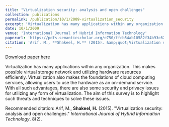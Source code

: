 ```yaml
---
title: "Virtualization security: analysis and open challenges"
collection: publications
permalink: /publication/10/1/2009-virtualization_security
excerpt: 'Virtualization has many applications within any organization. This makes possible virtual storage network and utilizing hardware resources efficiently. Virtualization also makes the foundations of cloud computing services, allowing users to use the hardware as an on-demand service. With all such advantages, there are also some security and privacy issues for utilizing any form of virtualization. The aim of this survey is to highlight such threats and techniques to solve these issues.'
date: 10/1/2009
venue: 'International Journal of Hybrid Information Technology'
paperurl: 'https://pdfs.semanticscholar.org/e750/ffcb54ab10582f34b93c62b1147c238ea6c2.pdf'
citation: 'Arif, M., **Shakeel, H.** (2015). &amp;quot;Virtualization security: analysis and open challenges.&amp;quot; <i>International Journal of Hybrid Information Technology</i>. 8(2).'
---
```


<a href='https://pdfs.semanticscholar.org/e750/ffcb54ab10582f34b93c62b1147c238ea6c2.pdf'>Download paper here</a>

Virtualization has many applications within any organization. This makes possible virtual storage network and utilizing hardware resources efficiently. Virtualization also makes the foundations of cloud computing services, allowing users to use the hardware as an on-demand service. With all such advantages, there are also some security and privacy issues for utilizing any form of virtualization. The aim of this survey is to highlight such threats and techniques to solve these issues.

Recommended citation: Arif, M., **Shakeel, H.** (2015). &quot;Virtualization security: analysis and open challenges.&quot; <i>International Journal of Hybrid Information Technology</i>. 8(2).